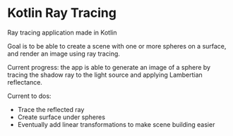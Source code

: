 # Kotlin Ray Tracing
Ray tracing application made in Kotlin

Goal is to be able to create a scene with one or more spheres on a surface, and render an image using ray tracing.

Current progress: the app is able to generate an image of a sphere by tracing the shadow ray to the light source and applying Lambertian reflectance. 

Current to dos:
- Trace the reflected ray
- Create surface under spheres
- Eventually add linear transformations to make scene building easier

